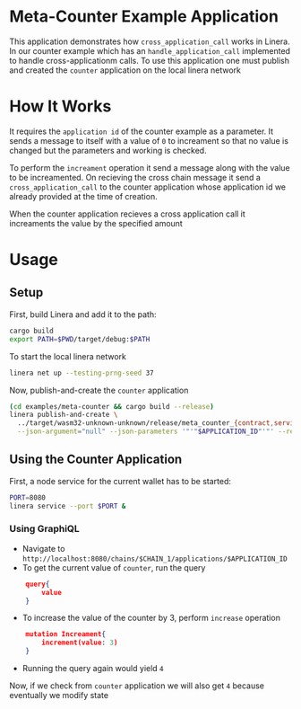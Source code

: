 <!-- cargo-rdme start -->

# Meta-Counter Example Application

This application demonstrates how `cross_application_call` works in Linera. In our counter example 
which has an `handle_application_call` implemented to handle cross-applicationm calls. To use this application one must publish and created the `counter` application on the local linera network

# How It Works

It requires the `application id` of the counter example as a parameter. It sends a message
to itself with a value of `0` to increament so that no value is changed but the parameters and working is 
checked.

To perform the `increament` operation it send a message along with the value to be increamented. 
On recieving the cross chain message it send a `cross_application_call` to the counter application
whose application id we already provided at the time of creation.

When the counter application recieves a cross application call it increaments the value by the specified
amount


# Usage

## Setup 

First, build Linera and add it to the path:

```bash
cargo build
export PATH=$PWD/target/debug:$PATH
```

To start the local linera network

```bash
linera net up --testing-prng-seed 37
```

Now, publish-and-create the `counter` application

```bash
(cd examples/meta-counter && cargo build --release)
linera publish-and-create \
  ../target/wasm32-unknown-unknown/release/meta_counter_{contract,service}.wasm \
  --json-argument="null" --json-parameters '"'"$APPLICATION_ID"'"' --required-application-ids $APPLICATION_ID
```

## Using the Counter Application

First, a node service for the current wallet has to be started:

```bash
PORT=8080
linera service --port $PORT &
```

### Using GraphiQL

- Navigate to `http://localhost:8080/chains/$CHAIN_1/applications/$APPLICATION_ID`
- To get the current value of `counter`, run the query
```json
    query{
        value
    }
```
- To increase the value of the counter by 3, perform `increase` operation
```json
    mutation Increament{
        increment(value: 3)
    }
```
- Running the query again would yield `4`

Now, if we check from `counter` application we will also get `4` because eventually we modify state 
